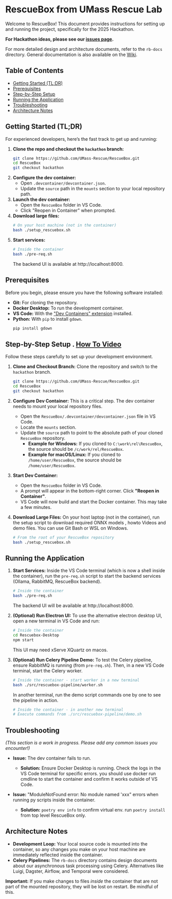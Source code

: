 # RescueBox from UMass Rescue Lab

Welcome to RescueBox! This document provides instructions for setting up and running the project, specifically for the 2025 Hackathon.

**For Hackathon ideas, please see our [issues page](https://github.com/UMass-Rescue/RescueBox/issues).**

For more detailed design and architecture documents, refer to the `rb-docs` directory. General documentation is also available on the [Wiki](https://github.com/UMass-Rescue/RescueBox/wiki).

## Table of Contents
- [Getting Started (TL;DR)](#getting-started-tldr)
- [Prerequisites](#prerequisites)
- [Step-by-Step Setup](#step-by-step-setup)
- [Running the Application](#running-the-application)
- [Troubleshooting](#troubleshooting)
- [Architecture Notes](#architecture-notes)

## Getting Started (TL;DR)

For experienced developers, here’s the fast track to get up and running:

1.  **Clone the repo and checkout the `hackathon` branch:**
    ```bash
    git clone https://github.com/UMass-Rescue/RescueBox.git
    cd RescueBox
    git checkout hackathon
    ```
2.  **Configure the dev container:**
    *   Open `.devcontainer/devcontainer.json`.
    *   Update the `source` path in the `mounts` section to your local repository path.
3.  **Launch the dev container:**
    *   Open the `RescueBox` folder in VS Code.
    *   Click "Reopen in Container" when prompted.
4.  **Download large files:**
    ```bash
    # On your host machine (not in the container)
    bash ./setup_rescuebox.sh
    ```
5.  **Start services:**
    ```bash
    # Inside the container
    bash ./pre-req.sh
    ```
    The backend UI is available at http://localhost:8000.

## Prerequisites

Before you begin, please ensure you have the following software installed:

- **Git:** For cloning the repository.
- **Docker Desktop:** To run the development container.
- **VS Code:** With the ["Dev Containers" extension](https://code.visualstudio.com/docs/devcontainers/containers) installed.
- **Python:** With `pip` to install `gdown`.
  ```bash
  pip install gdown
  ```

## Step-by-Step Setup . [How To Video](https://drive.google.com/file/d/1q27_mH22k6PXDhHhPWR8KSby3HSlQ6uQ/view?usp=sharing)

Follow these steps carefully to set up your development environment.

1.  **Clone and Checkout Branch:**
    Clone the repository and switch to the `hackathon` branch.
    ```bash
    git clone https://github.com/UMass-Rescue/RescueBox.git
    cd RescueBox
    git checkout hackathon
    ```

2.  **Configure Dev Container:**
    This is a critical step. The dev container needs to mount your local repository files.
    *   Open the `RescueBox/.devcontainer/devcontainer.json` file in VS Code.
    *   Locate the `mounts` section.
    *   Update the `source` path to point to the absolute path of your cloned `RescueBox` repository.
        *   **Example for Windows:** If you cloned to `C:\work\rel\RescueBox`, the source should be `/c/work/rel/RescueBox`.
        *   **Example for macOS/Linux:** If you cloned to `/home/user/RescueBox`, the source should be `/home/user/RescueBox`.

3.  **Start Dev Container:**
    *   Open the `RescueBox` folder in VS Code.
    *   A prompt will appear in the bottom-right corner. Click **"Reopen in Container"**.
    *   VS Code will now build and start the Docker container. This may take a few minutes.

4.  **Download Large Files:**
    On your host laptop (not in the container), run the setup script to download required ONNX models , howto Videos and demo files. You can use Git Bash or WSL on Windows.
    ```bash
    # From the root of your RescueBox repository
    bash ./setup_rescuebox.sh
    ```

## Running the Application

1.  **Start Services:**
    Inside the VS Code terminal (which is now a shell inside the container), run the `pre-req.sh` script to start the backend services (Ollama, RabbitMQ, RescueBox backend).
    ```bash
    # Inside the container
    bash ./pre-req.sh
    ```
    The backend UI will be available at http://localhost:8000.

2.  **(Optional) Run Electron UI:**
    To use the alternative electron desktop UI, open a new terminal in VS Code and run:
    ```bash
    # Inside the container
    cd Rescuebox-Desktop
    npm start
    ```
    This UI may need xServe XQuartz on macos.

3.  **(Optional) Run Celery Pipeline Demo:**
    To test the Celery pipeline, ensure RabbitMQ is running (from `pre-req.sh`). Then, in a new VS Code terminal, start the Celery worker.
    ```bash
    # Inside the container - start worker in a new terminal
    bash ./src/rescuebox-pipeline/worker.sh
    ```
    In another terminal, run the demo script commands one by one to see the pipeline in action.
    ```bash
    # Inside the container - in another new terminal
    # Execute commands from ./src/rescuebox-pipeline/demo.sh
    ```

## Troubleshooting

*(This section is a work in progress. Please add any common issues you encounter!)*

*   **Issue:** The dev container fails to run.
    *   **Solution:** Ensure Docker Desktop is running. Check the logs in the VS Code terminal for specific errors.
    you should use docker run cmdline to start the container and confirm it works outside of VS Code.

*   **Issue:** "ModuleNotFound error: No module named 'xxx" errors when running py scripts inside the container.
    *   **Solution:** ```poetry env info``` to confirm virtual env. run ```poetry install``` from top level RescueBox only.

## Architecture Notes

*   **Development Loop:** Your local source code is mounted into the container, so any changes you make on your host machine are immediately reflected inside the container.
*   **Celery Pipelines:** The `rb-docs` directory contains design documents about our asynchronous task processing using Celery. Alternatives like Luigi, Dagster, Airflow, and Temporal were considered.

**Important:** If you make changes to files *inside* the container that are not part of the mounted repository, they will be lost on restart. Be mindful of this.
